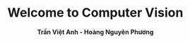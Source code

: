 # <center> Welcome to Computer Vision</center>
 **<center>Trần Việt Anh - Hoàng Nguyên Phương</center>** 
